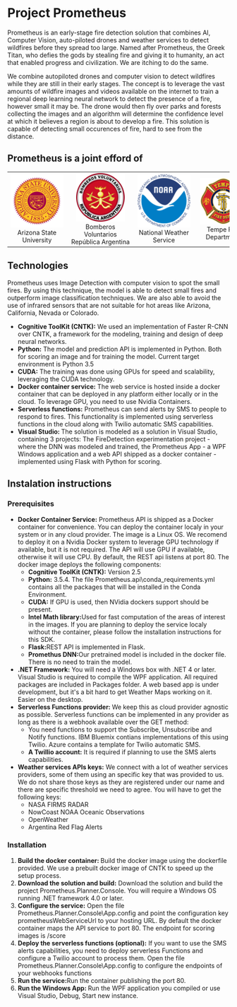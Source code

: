 # Project Prometheus

<p>Prometheus is an early-stage fire detection solution that combines AI, Computer Vision, auto-piloted drones and weather services to detect wildfires before they spread too large. Named after Prometheus, the Greek Titan, who defies the gods by stealing fire and giving it to humanity, an act that enabled progress and civilization. We are itching to do the same.</p>

<p>We combine autopiloted drones and computer vision to detect wildfires while they are still in their early stages. The concept is to leverage the vast amounts of wildfire images and videos available on the internet to train a regional deep learning neural network to detect the presence of a fire, however small it may be. The drone would then fly over parks and forests collecting the images and an algorithm  will determine the confidence level at which it believes a region is about to develop a fire. This solution is capable of detecting small occurences of fire, hard to see from the distance.
</p>

<h2>
Prometheus is a joint efford of
</h2>
<table>
    <tr>
        <td align="center" width="190"><img src='doc/asu.png' width='120'/><div style='word-wrap: break-word;width:120px'>Arizona State University</div></td>
        <td align="center" width="190"><img src='doc/bomberos.png' width='110'/><div style='word-wrap: break-word;width:140px'>Bomberos Voluntarios República Argentina</div></td>
        <td align="center" width="190"><img src='doc/noaa.png' width='120'/><div style='word-wrap: break-word;width:120px'>National Weather Service</div></td>
        <td align="center" width="190"><img src='doc/tempe.png' width='105'/><div style='word-wrap: break-word;width:120px'>Tempe Fire Department</div></td>
    </tr>
</table>

<h2>
Technologies
</h2>
<p>
Prometheus uses Image Detection with computer vision to spot the small fires. By using this technique, the model is able to detect small fires and outperform image classification techniques. We are also able to avoid the use of infrared sensors that are not suitable for hot areas like Arizona, California, Nevada or Colorado. 
</p>
<p>
    <ul>
        <li><b>Cognitive ToolKit (CNTK):</b> We used an implementation of Faster R-CNN over CNTK, a framework for the modeling, training and design of deep neural networks.</li>
        <li><b>Python:</b> The model and prediction API is implemented in Python. Both for scoring an image and for training the model. Current target environment is Python 3.5</li>
        <li><b>CUDA:</b> The training was done using GPUs for speed and scalability, leveraging the CUDA technology.</li>
        <li><b>Docker container service:</b> The web service is hosted inside a docker container that can be deployed in any platform either locally or in the cloud. To leverage GPU, you need to use Nvidia Containers.</li>
        <li><b>Serverless functions:</b> Prometheus can send alerts by SMS to people to respond to fires. This functionality is implemented using serverless functions in the cloud along with Twilio automatic SMS capabilities.
        <li><b>Visual Studio: </b>The solution is modeled as a solution in Visual Studio, containing 3 projects: The FireDetection experimentation project - where the DNN was modeled and trained, the Prometheus App - a WPF Windows application and a web API shipped as a docker container - implemented using Flask with Python for scoring.</li>
    </ul>
</p>

<h2>
    Instalation instructions
</h2>
<h3>
    Prerequisites
</h3>
<p>
    <ul>
        <li><b>Docker Container Service:</b> Prometheus API is shipped as a Docker container for convenience. You can deploy the container localy in your system or in any cloud provider. The image is a Linux OS. We recomend to deploy it on a Nvidia Docker system to leverage GPU technology if available, but it is not required. The API will use GPU if available, otherwise it will use CPU. By default, the REST api listens at port 80. The docker image deploys the following components: 
            <ul>
                <li><b>Cognitive ToolKit (CNTK):</b> Version 2.5</li>
                <li><b>Python:</b> 3.5.4. The file Prometheus.api\conda_requirements.yml contains all the packages that will be installed in the Conda Environment.</li>
                <li><b>CUDA:</b> If GPU is used, then NVidia dockers support should be present.</li>
                <li><b>Intel Math library:</b>Used for fast computation of the areas of interest in the images. If you are planning to deploy the service localy without the container, please follow the installation instructions for this SDK.</li>
                <li><b>Flask:</b>REST API is implemented in Flask.</li>
                <li><b>Promethus DNN:</b>Our pretrained model is included in the docker file. There is no need to train the model.</li>
            </ul>
        </li>
        <li><b>.NET Framework:</b> You will need a Windows box with .NET 4 or later. Visual Studio is required to compile the WPF application. All required packages are included in Packages folder. A web based app is under development, but it's a bit hard to get Weather Maps working on it. Easier on the desktop.</li>
        <li><b>Serverless Functions provider: </b>We keep this as cloud provider agnostic as possible. Serverless functions can be implemented in any provider as long as there is a webhook available over the GET method:
            <ul>
                <li>You need functions to support the Subscribe, Unsubscribe and Notify functions. IBM Bluemix contians implementations of this using Twilio. Azure contains a template for Twilio automatic SMS.</li>
                <li><b>A Twillio account:</b> It is required if planning to use the SMS alerts capabilities.</li>
            </ul>
        </li>
        <li><b>Weather services APIs keys:</b> We connect with a lot of weather services providers, some of them using an specific key that was provided to us. We do not share those keys as they are registered under our name and there are specific threshold we need to agree. You will have to get the following keys:
            <ul>
                <li>NASA FIRMS RADAR</li>
                <li>NowCoast NOAA Oceanic Observations</li>
                <li>OpenWeather</li>
                <li>Argentina Red Flag Alerts</li>
            </ul> 
        </li>
    </ul>
</p>
<h3>
    Installation
</h3>
<p>
    <ol>
        <li><b>Build the docker container: </b>Build the docker image using the dockerfile provided. We use a prebuilt docker image of CNTK to speed up the setup process.</li>
        <li><b>Download the solution and build:</b> Download the solution and build the project Prometheus.Planner.Console. You will require a Windows OS running .NET framework 4.0 or later.</li>
        <li><b>Configure the service:</b> Open the file Prometheus.Planner.Console\App.config and point the configuration key prometheusWebServiceUrl to your hosting URL. By default the docker container maps the API service to port 80. The endpoint for scoring images is /score</li>
        <li><b>Deploy the serverless functions (optional):</b> If you want to use the SMS alerts capabilities, you need to deploy serverless Functions and configure a Twilio account to process them. Open the file Prometheus.Planner.Console\App.config to configure the endpoints of your webhooks functions</li>
        <li><b>Run the service:</b>Run the container publishing the port 80.</li>
        <li><b>Run the Windows App: </b>Run the WPF application you compiled or use Visual Studio, Debug, Start new instance.</li>
    </ol>
</p>

